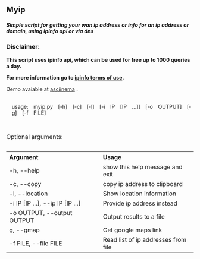 <html lang="en">
<head>
    <meta charset="UTF-8">
    <title></title>
</head>

<body>

<h2>Myip</h2>

<h5>Simple script for getting your wan ip address or info for an ip address or
    domain, using ipinfo api or via dns</h5>

<div style="font-weight: bold;">
    <h3>Disclaimer:</h3>
    <p>
        This script uses ipinfo api, which can be used for free up to 1000 queries a day.
    </p>
    <p>
        For more information go to <a target="_blank" href="http://ipinfo.io/developers/terms-of-use">ipinfo terms of use</a>.
    </p>
</div>

<p>Demo avaiable at <a target="_blank" href="https://asciinema.org/a/9jmu3058rtzvtwhf6ql8twk2n">asciinema</a> .</p>

<div style="margin-top: 30px;margin-left: 15px;word-spacing: 10px;">
    <p>usage: myip.py [-h] [-c] [-l] [-i IP [IP ...]] [-o OUTPUT] [-g] [-f FILE]</p>
</div>

<div>
    <table>
        <caption style="text-align: left;margin-top: 30px;margin-bottom: 30px;">Optional arguments:</caption>
        <tr>
            <th style="text-align: left;width: 50%;">Argument</th>
            <th style="text-align: left;width: 50%;">Usage</th>
        </tr>
        <tr>
            <td>-h, --help</td>
            <td>show this help message and exit</td>
        </tr>
        <tr>
            <td>-c, --copy</td>
            <td>copy ip address to clipboard</td>
        </tr>
        <tr>
            <td>-l, --location</td>
            <td>Show location information</td>
        </tr>
        <tr>
            <td>-i IP [IP ...], --ip IP [IP ...]</td>
            <td>Provide ip address instead</td>
        </tr>
        <tr>
            <td>-o OUTPUT, --output OUTPUT</td>
            <td>Output results to a file</td>
        </tr>
        <tr>
            <td>g, --gmap</td>
            <td>Get google maps link</td>
        </tr>
        <tr>
            <td>-f FILE, --file FILE</td>
            <td>Read list of ip addresses from file</td>
        </tr>
    </table>
</div>
</body>

</html>
